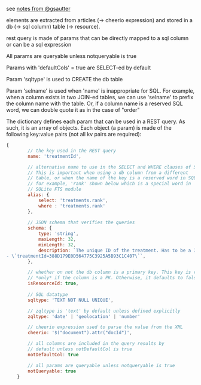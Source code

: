 see [notes from @gsautter](https://github.com/plazi/Plazi-Communications/issues/1044#issuecomment-661246289)


elements are extracted from articles (-> cheerio expression)
and stored in a db (-> sql column) table (-> resource).

rest query is made of params that can be directly mapped to a sql column 
or can be a sql expression

All params are queryable unless notqueryable is true

Params with 'defaultCols' = true are SELECT-ed by default

Param 'sqltype' is used to CREATE the db table

Param 'selname' is used when 'name' is inappropriate for SQL. 
For example, when a column exists in two JOIN-ed tables, we 
can use 'selname' to prefix the column name with the table. Or,
if a column name is a reserved SQL word, we can double quote it 
as in the case of "order"

The dictionary defines each param that can be used in a REST query. As such, it is an array of objects. Each object (a param) is made of the following key:value pairs (not all kv pairs are required):

```js
{
        // the key used in the REST query
        name: 'treatmentId',

        // alternative name to use in the SELECT and WHERE clauses of SQL. 
        // This is important when using a db column from a different 
        // table, or when the name of the key is a reserved word in SQL
        // for example, 'rank' shown below which is a special word in 
        // SQLite FTS module
        alias: {
            select: 'treatments.rank',
            where : 'treatments.rank'
        },
        
        // JSON schema that verifies the queries
        schema: { 
            type: 'string', 
            maxLength: 32, 
            minLength: 32,
            description: `The unique ID of the treatment. Has to be a 32 character string:
- \`treatmentId=388D179E0D564775C3925A5B93C1C407\``,
        },

        // whether on not the db column is a primary key. This key is required
        // *only* if the column is a PK. Otherwise, it defaults to false.
        isResourceId: true,
        
        // SQL datatype
        sqltype: 'TEXT NOT NULL UNIQUE',

        // zqltype is 'text' by default unless defined explicitly
        zqltype: 'date' | 'geolocation' | 'number'

        // cheerio expression used to parse the value from the XML
        cheerio: '$("document").attr("docId")',

        // all columns are included in the query results by 
        // default unless notDefaultCol is true
        notDefaultCol: true

        // all params are queryable unless notqueryable is true
        notQueryable: true
    }
```